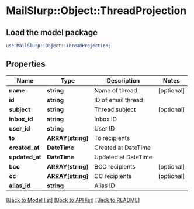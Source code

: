 # MailSlurp::Object::ThreadProjection

## Load the model package
```perl
use MailSlurp::Object::ThreadProjection;
```

## Properties
Name | Type | Description | Notes
------------ | ------------- | ------------- | -------------
**name** | **string** | Name of thread | [optional] 
**id** | **string** | ID of email thread | 
**subject** | **string** | Thread subject | [optional] 
**inbox_id** | **string** | Inbox ID | 
**user_id** | **string** | User ID | 
**to** | **ARRAY[string]** | To recipients | 
**created_at** | **DateTime** | Created at DateTime | 
**updated_at** | **DateTime** | Updated at DateTime | 
**bcc** | **ARRAY[string]** | BCC recipients | [optional] 
**cc** | **ARRAY[string]** | CC recipients | [optional] 
**alias_id** | **string** | Alias ID | 

[[Back to Model list]](../README#documentation-for-models) [[Back to API list]](../README#documentation-for-api-endpoints) [[Back to README]](../README)


